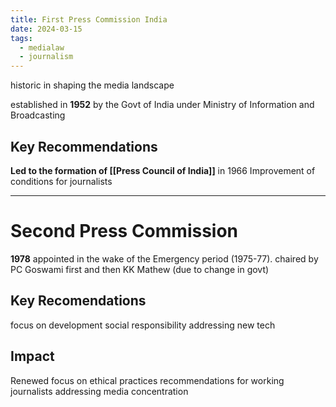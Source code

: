 ```yaml
---
title: First Press Commission India
date: 2024-03-15
tags:
  - medialaw
  - journalism
---
```

historic in shaping the media landscape

established in **1952** by the Govt of India under Ministry of Information and Broadcasting

## Key Recommendations 
**Led to the formation of [[Press Council of India]]** in 1966
Improvement of conditions for journalists

---

# Second Press Commission
**1978**
appointed in the wake of the Emergency period (1975-77). 
chaired by PC Goswami first and then KK Mathew (due to change in govt)

## Key Recomendations
focus on development
social responsibility
addressing new tech

## Impact
Renewed focus on ethical practices
recommendations for working journalists
addressing media concentration 

